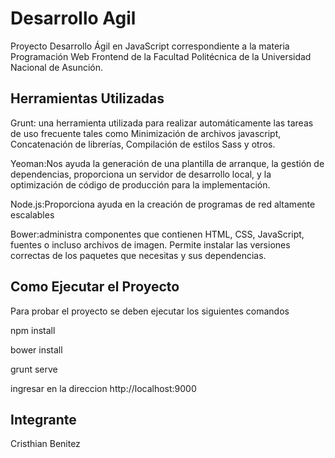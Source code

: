 # Desarrollo Agil

Proyecto Desarrollo Ágil en JavaScript correspondiente a la materia Programación Web Frontend de la Facultad Politécnica de la Universidad Nacional de Asunción.

## Herramientas Utilizadas

Grunt: una herramienta utilizada para realizar automáticamente las tareas de uso frecuente tales como Minimización de archivos javascript, Concatenación de librerías, Compilación de estilos Sass y otros.

Yeoman:Nos ayuda la generación de una plantilla de arranque, la gestión de dependencias, proporciona un servidor de desarrollo local, y la optimización de código de producción para la implementación.

Node.js:Proporciona ayuda en la creación de programas de red altamente escalables

Bower:administra componentes que contienen HTML, CSS, JavaScript, fuentes o incluso archivos de imagen. Permite instalar las versiones correctas de los paquetes que necesitas y sus dependencias.

## Como Ejecutar el Proyecto
Para probar el proyecto se deben ejecutar los siguientes comandos

npm install

bower install 

grunt serve

ingresar en la direccion http://localhost:9000

## Integrante

Cristhian Benitez 





